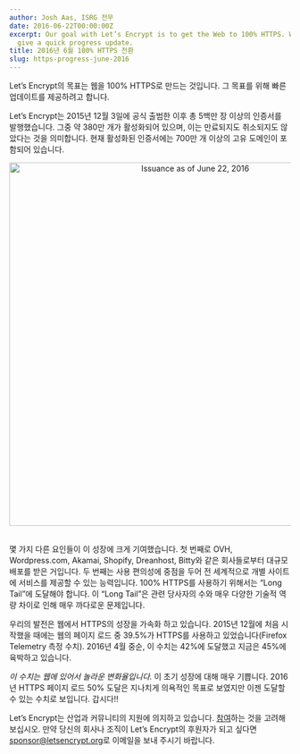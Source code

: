 ```yaml
---
author: Josh Aas, ISRG 전무
date: 2016-06-22T00:00:00Z
excerpt: Our goal with Let’s Encrypt is to get the Web to 100% HTTPS. We’d like to
  give a quick progress update.
title: 2016년 6월 100% HTTPS 전환
slug: https-progress-june-2016
---
```


Let’s Encrypt의 목표는 웹을 100% HTTPS로 만드는 것입니다. 그 목표를 위해 빠른 업데이트를 제공하려고 합니다.

Let’s Encrypt는 2015년 12월 3일에 공식 출범한 이후 총 5백만 장 이상의 인증서를 발행했습니다. 그중 약 380만 개가 활성화되어 있으며, 이는 만료되지도 취소되지도 않았다는 것을 의미합니다. 현재 활성화된 인증서에는 700만 개 이상의 고유 도메인이 포함되어 있습니다.

<center><img src="/images/le-certs-issued-june-22-2016.png" alt="Issuance as of June 22, 2016" style="width: 650px; margin-bottom: 17px;"/></center>

몇 가지 다른 요인들이 이 성장에 크게 기여했습니다. 첫 번째로 OVH, Wordpress.com, Akamai, Shopify, Dreanhost, Bitty와 같은 회사들로부터 대규모 배포를 받은 거입니다. 두 번째는 사용 편의성에 중점을 두어 전 세계적으로 개별 사이트에 서비스를 제공할 수 있는 능력입니다. 100% HTTPS를 사용하기 위해서는 “Long Tail”에 도달해야 합니다. 이 “Long Tail”은 관련 당사자의 수와 매우 다양한 기술적 역량 차이로 인해 매우 까다로운 문제입니다.

우리의 발전은 웹에서 HTTPS의 성장을 가속화 하고 있습니다. 2015년 12월에 처음 시작했을 때에는 웹의 페이지 로드 중 39.5%가 HTTPS를 사용하고 있었습니다(Firefox Telemetry 측정 수치). 2016년 4월 중순, 이 수치는 42%에 도달했고 지금은 45%에 육박하고 있습니다.

*이 수치는 웹에 있어서 놀라운 변화율입니다.* 이 초기 성장에 대해 매우 기쁩니다. 2016년 HTTPS 페이지 로드 50% 도달은 지나치게 의욕적인 목표로 보였지만 이젠 도달할 수 있는 수치로 보입니다. 갑시다!!

Let’s Encrypt는 산업과 커뮤니티의 지원에 의지하고 있습니다. [참여](/getinvolved/)하는 것을 고려해 보십시오. 만약 당신의 회사나 조직이 Let’s Encrypt의 후원자가 되고 싶다면 [sponsor@letsencrypt.org](mailto:sponsor@letsencrypt.org)로 이메일을 보내 주시기 바랍니다.
